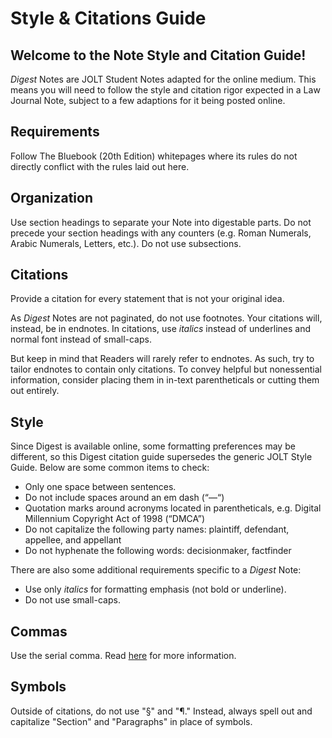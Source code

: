 # Style & Citations Guide

## Welcome to the Note Style and Citation Guide!

_Digest_ Notes are JOLT Student Notes adapted for the online medium. This means you will need to follow the style and citation rigor expected in a Law Journal Note, subject to a few adaptions for it being posted online.

## Requirements <a id="req"></a>

Follow The Bluebook \(20th Edition\) whitepages where its rules do not directly conflict with the rules laid out here.

## Organization <a id="org"></a>

Use section headings to separate your Note into digestable parts. Do not precede your section headings with any counters \(e.g. Roman Numerals, Arabic Numerals, Letters, etc.\). Do not use subsections.

## Citations <a id="citations"></a>

Provide a citation for every statement that is not your original idea.

As _Digest_ Notes are not paginated, do not use footnotes. Your citations will, instead, be in endnotes. In citations, use _italics_ instead of underlines and normal font instead of small-caps.

But keep in mind that Readers will rarely refer to endnotes. As such, try to tailor endnotes to contain only citations. To convey helpful but nonessential information, consider placing them in in-text parentheticals or cutting them out entirely.

## Style <a id="style"></a>

Since Digest is available online, some formatting preferences may be different, so this Digest citation guide supersedes the generic JOLT Style Guide. Below are some common items to check:

* Only one space between sentences.
* Do not include spaces around an em dash \(“—“\)
* Quotation marks around acronyms located in parentheticals, e.g. Digital Millennium Copyright Act of 1998 \(“DMCA”\)
* Do not capitalize the following party names: plaintiff, defendant, appellee, and appellant
* Do not hyphenate the following words: decisionmaker, factfinder

There are also some additional requirements specific to a _Digest_ Note:

* Use only _italics_ for formatting emphasis \(not bold or underline\).
* Do not use small-caps.

## Commas <a id="commas"></a>

Use the serial comma. Read [here](../../reports/reportstylecitation/#commas) for more information.

## Symbols <a id="symbols"></a>

Outside of citations, do not use "§" and "¶." Instead, always spell out and capitalize "Section" and "Paragraphs" in place of symbols.

